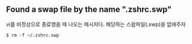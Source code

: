 ## Found a swap file by the name ".zshrc.swp"

vi를 비정상으로 종료했을 때 나오는 메시지다. 해당하는 스왑파일(.swp)을 없애주자

~~~
$ rm -f ~/.zshrc.swp
~~~